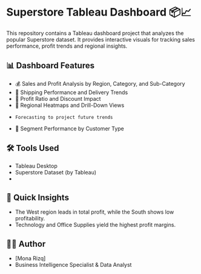 # Superstore Tableau Dashboard 📦📈

This repository contains a Tableau dashboard project that analyzes the popular Superstore dataset. It provides interactive visuals for tracking sales performance, profit trends and regional insights.


## 📊 Dashboard Features

- 💰 Sales and Profit Analysis by Region, Category, and Sub-Category
- 🚚 Shipping Performance and Delivery Trends
- 🧩 Profit Ratio and Discount Impact
- 🧭 Regional Heatmaps and Drill-Down Views
-     Forecasting to project future trends
- 👥 Segment Performance by Customer Type

## 🛠️ Tools Used
- Tableau Desktop
- Superstore Dataset (by Tableau)
- 

## 🚀 Quick Insights
- The West region leads in total profit, while the South shows low profitability.
- Technology and Office Supplies yield the highest profit margins.
  
## 🙋‍♀️ Author
- [Mona Rizq]
- Business Intelligence Specialist & Data Analyst
  
